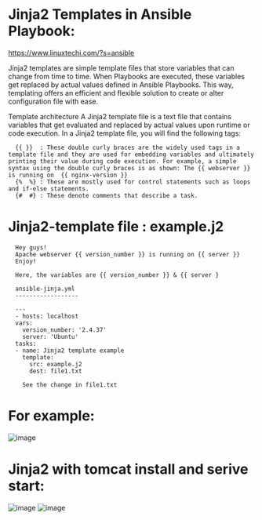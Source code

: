 Jinja2 Templates in Ansible Playbook:
====================================

https://www.linuxtechi.com/?s=ansible

Jinja2 templates are simple template files that store variables that can change from time to time. When Playbooks are executed, these variables get replaced by actual values defined in Ansible Playbooks. 
This way, templating offers an efficient and flexible solution to create or alter configuration file with ease.

Template architecture
A Jinja2 template file is a text file that contains variables that get evaluated and replaced by actual values upon runtime or code execution. 
In a Jinja2 template file, you will find the following tags:

      {{ }}  : These double curly braces are the widely used tags in a template file and they are used for embedding variables and ultimately printing their value during code execution. For example, a simple syntax using the double curly braces is as shown: The {{ webserver }} is running on  {{ nginx-version }}
      {%  %} : These are mostly used for control statements such as loops and if-else statements.
      {#  #} : These denote comments that describe a task.
      
 # Jinja2-template file : example.j2 
 
      Hey guys!
      Apache webserver {{ version_number }} is running on {{ server }}
      Enjoy!
      
      Here, the variables are {{ version_number }} & {{ server }
   
      ansible-jinja.yml
      ------------------
      
      ---
      - hosts: localhost
      vars:
        version_number: '2.4.37'
        server: 'Ubuntu'
      tasks:
      - name: Jinja2 template example
        template:
          src: example.j2
          dest: file1.txt

        See the change in file1.txt
        
 # For example:
 
  ![image](https://user-images.githubusercontent.com/54719289/107861662-531f8f80-6e6d-11eb-954a-8643f01c766d.png)


# Jinja2 with tomcat  install and serive start:

![image](https://user-images.githubusercontent.com/54719289/107862859-eeb4fe00-6e75-11eb-8e6c-043481d3cc97.png)
![image](https://user-images.githubusercontent.com/54719289/107862881-0ab89f80-6e76-11eb-887d-ad146e858143.png)
